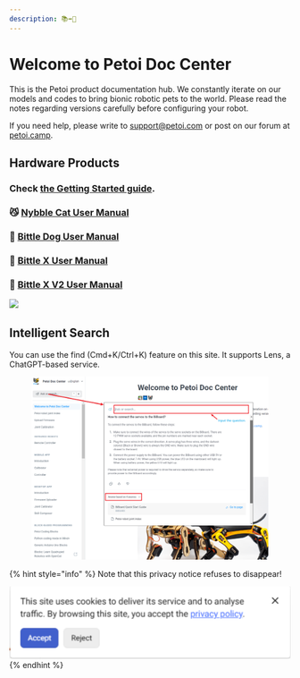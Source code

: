 ```yaml
---
description: 📚➡️🤖
---
```


# Welcome to Petoi Doc Center

This is the Petoi product documentation hub. We constantly iterate on our models and codes to bring bionic robotic pets to the world. Please read the notes regarding versions carefully before configuring your robot.&#x20;

If you need help, please write to support@petoi.com or post on our forum at [petoi.camp](https://www.petoi.camp).&#x20;

## Hardware Products

### Check [the Getting Started guide](https://docs.petoi.com/getting-started-guide).

### 😼 [Nybble Cat User Manual](https://nybble.petoi.com)

### 🐶 [Bittle Dog User Manual](https://bittle.petoi.com)

### 🐶 [Bittle X User Manual](https://bittle-x.petoi.com/)

### 🐶 [Bittle X V2 User Manual](https://petoi.gitbook.io/english)

![](<.gitbook/assets/NB copy.JPG>)

## Intelligent Search

You can use the find (Cmd+K/Ctrl+K) feature on this site. It supports Lens, a ChatGPT-based service.&#x20;

<figure><img src=".gitbook/assets/image (431).png" alt=""><figcaption></figcaption></figure>

{% hint style="info" %}
Note that this privacy notice refuses to disappear!

<img src=".gitbook/assets/image (52).png" alt="" data-size="original">
{% endhint %}

